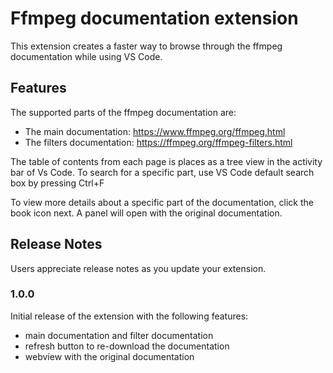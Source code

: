 # Ffmpeg documentation extension

This extension creates a faster way to browse through the ffmpeg documentation while using VS Code.

## Features

The supported parts of the ffmpeg documentation are:
* The main documentation: https://www.ffmpeg.org/ffmpeg.html
* The filters documentation: https://ffmpeg.org/ffmpeg-filters.html

The table of contents from each page is places as a tree view in the activity bar of Vs Code.
To search for a specific part, use VS Code default search box by pressing Ctrl+F

To view more details about a specific part of the documentation, click the book icon next. A panel will open with the original documentation.

## Release Notes

Users appreciate release notes as you update your extension.

### 1.0.0

Initial release of the extension with the following features:
* main documentation and filter documentation
* refresh button to re-download the documentation
* webview with the original documentation

